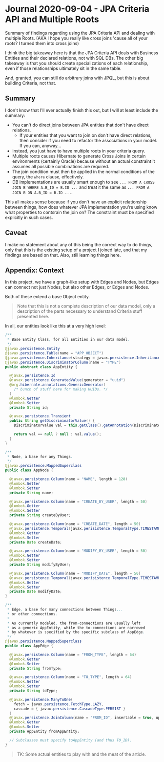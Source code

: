Journal 2020-09-04 - JPA Criteria API and Multiple Roots
========

Summary of findings regarding using the JPA Criteria API and dealing with multiple Roots. (AKA I hope you really like cross joins 'cause all of your roots?  I turned them into cross joins)

I think the big takeaway here is that the JPA Criteria API deals with Business Entities and their declared relations, not with SQL DBs.  The other big takeaway is that you should create specializations of each relationship, even if those relationships ultimately sit in the same table.

And, granted, you can still do arbitrary joins with [JPQL](https://en.wikipedia.org/wiki/Jakarta_Persistence_Query_Language), but this is about building Criteria, not that.



## Summary

I don't know that I'll ever actually finish this out, but I will at least include the summary:

- You can't do direct joins between JPA entities that don't have direct relations.
    - If your entities that you want to join on don't have direct relations, then consider if you need to refactor the associations in your model.  If you can, anyway...
- Instead, you just have to have multiple roots in your criteria query.
- Multiple roots causes Hibernate to generate Cross Joins in certain environments (certainly Oracle) because without an actual constraint it assumes all possible combinations are required.
- The join condition must then be applied in the normal conditions of the query, the `where` clause, effectively.
- DB implementations are usually smart enough to see `... FROM A CROSS JOIN B WHERE A.B_ID = B.ID ...` and treat it the same as `... FROM A JOIN B ON A.B_ID = B.ID ...`.

This all makes sense because if you don't have an explicit relationship between things, how does whatever JPA implementation you're using know what properties to contsrain the join on?  The constraint must be specified explicitly in such cases.



## Caveat

I make no statement about any of this being the correct way to do things, only that this is the existing setup of a project I joined late, and that my findings are based on that.  Also, still learning things here.



## Appendix: Context

In this project, we have a graph-like setup with Edges and Nodes, but Edges can connect not just Nodes, but also other Edges, or Edges and Nodes.

Both of these extend a base Object entity.

> Note that this is not a complete description of our data model, only a description of the parts necessary to understand Criteria stuff presented here.

In all, our entities look like this at a very high level:

```java
/**
 * Base Entity Class, for all Entities in our data model.
 */
@javax.persistence.Entity
@javax.persistence.Table(name = "APP_OBJECT")
@javax.persistence.Inheritance(strategy = javax.persistence.InheritanceType.JOINED)
@javax.persistence.DiscriminatorColumn(name = "TYPE")
public abstract class AppEntity {

  @javax.persistence.Id
  @javax.persistence.GeneratedValue(generator = "uuid")
  @org.hibernate.annotations.GenericGenerator(
    /* bunch of stuff here for making UUIDs. */
  )
  @lombok.Getter
  @lombok.Setter
  private String id;

  @javax.persistence.Transient
  public String getDiscriminatorValue() {
    DiscriminatorValue val = this.getClass().getAnnotation(DiscriminatorValue.class);

    return val == null ? null : val.value();
  }
}

/**
 * Node, a base for any Things.
 */
@javax.persistence.MappedSuperclass
public class AppNode {

  @javax.persistence.Column(name = "NAME", length = 128)
  @lombok.Getter
  @lombok.Setter
  private String name;

  @javax.persistence.Column(name = "CREATE_BY_USER", length = 50)
  @lombok.Getter
  @lombok.Setter
  private String createByUser;

  @javax.persistence.Column(name = "CREATE_DATE", length = 50)
  @javax.persistence.Temporal(javax.perisistence.TemporalType.TIMESTAMP)
  @lombok.Getter
  @lombok.Setter
  private Date createDate;

  @javax.persistence.Column(name = "MODIFY_BY_USER", length = 50)
  @lombok.Getter
  @lombok.Setter
  private String modifyByUser;

  @javax.persistence.Column(name = "MODIFY_DATE", length = 50)
  @javax.persistence.Temporal(javax.perisistence.TemporalType.TIMESTAMP)
  @lombok.Getter
  @lombok.Setter
  private Date modifyDate;
}

/**
 * Edge, a base for many connections between Things...
 * or other connections.
 *
 * As currently modeled, the from-connections are usually left
 * as a generic AppEntity, while the to-connections are narrowed
 * by whatever is specified by the specific subclass of AppEdge.
 */
@javax.persistence.MappedSuperclass
public class AppEdge {

  @javax.persistence.Column(name = "FROM_TYPE", length = 64)
  @lombok.Getter
  @lombok.Setter
  private String fromType;

  @javax.persistence.Column(name = "TO_TYPE", length = 64)
  @lombok.Getter
  @lombok.Setter
  private String toType;

  @javax.persistence.ManyToOne(
    fetch = javax.persistence.FetchType.LAZY,
    cascade = { javax.persistence.CascadeType.PERSIST }
  )
  @javax.persistence.JoinColumn(name = "FROM_ID", insertable = true, updatable = true)
  @lombok.Getter
  @lombok.Setter
  private AppEntity fromAppEntity;

  // Subclasses must specify toAppEntity (and thus TO_ID).
}
```

> TK: Some actual entities to play with and the meat of the article.
